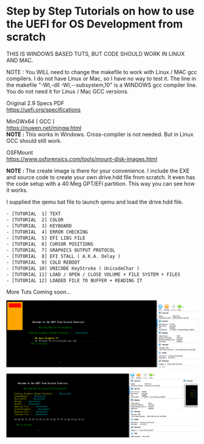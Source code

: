 # Step by Step Tutorials on how to use the UEFI for OS Development from scratch

THIS IS WINDOWS BASED TUTS, BUT CODE SHOULD WORK IN LINUX AND MAC.  

NOTE : You WILL need to change the makefile to work with Linux / MAC gcc compilers. I do not have Linux or Mac, so I have no way to test it. The line in the makefile "-Wl,-dll -Wl,--subsystem,10" is a WINDOWS gcc compiler line. You do not need it for Linux / Mac GCC versions.  

Original 2.9 Specs PDF  
https://uefi.org/specifications 

MinGWx64 ( GCC )  
https://nuwen.net/mingw.html  
**NOTE :** This works in Windows. Cross-compiler is not needed. But in Linux GCC should still work.  

OSFMount  
https://www.osforensics.com/tools/mount-disk-images.html  

**NOTE :** The create image is there for your convenience. I include the EXE and source code to create your own drive.hdd file from scratch. It even has the code setup with a 40 Meg GPT/EFI partition. This way you can see how it works.  

I supplied the qemu bat file to launch qemu and load the drive.hdd file.  

    - [TUTORIAL  1] TEXT  
    - [TUTORIAL  2] COLOR  
    - [TUTORIAL  3] KEYBOARD  
    - [TUTORIAL  4] ERROR CHECKING  
    - [TUTORIAL  5] EFI LIBS FILE 
    - [TUTORIAL  6] CURSOR POSITIONS 
    - [TUTORIAL  7] GRAPHICS OUTPUT PROTOCOL  
    - [TUTORIAL  8] EFI STALL ( A.K.A. Delay )    
    - [TUTORIAL  9] COLD REBOOT  
    - [TUTORIAL 10] UNICODE KeyStroke ( UnicodeChar )  
    - [TUTORIAL 11] LOAD / OPEN / CLOSE VOLUME + FILE SYSTEM + FILES  
    - [TUTORIAL 12] LOADED FILE TO BUFFER + READING IT 

More Tuts Coming soon...  


![Current Progress](progress.png)  

![Current Progress](progress2.png)  



